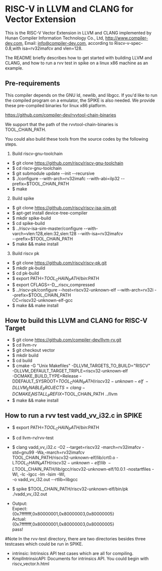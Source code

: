 # RISC-V in LLVM and CLANG for Vector Extension
This is the RISC-V Vector Extension in LLVM and CLANG implemented by Hunan Compiler Information Technology Co., Ltd,
http://www.compiler-dev.com, Email: <info@compiler-dev.com>, according to Riscv-v-spec-0.8,with isa=rv32imafcv and vlen=128.

The README briefly describes how to get started with building LLVM and CLANG, and how to run
a rvv test in spike on a linux x86 machine as an example.

## Pre-requirements

This compiler depends on the GNU ld, newlib, and libgcc. If you'd like to run the compiled program on a
emulator, the SPIKE is also needed. We provide these pre-compiled binaries for linux x86 platform.

https://github.com/compiler-dev/rvvtool-chain-binaries

We support that the path of the rvvtool-chain-binaries is TOOL_CHAIN_PATH.

You could also build these tools from the source codes by the following steps.

1. Build riscv-gnu-toolchain
* $ git clone https://github.com/riscv/riscv-gnu-toolchain
* $ cd riscv-gnu-toolchain
* $ git submodule update --init --recursive
* $ ./configure --with-arch=rv32imafc --with-abi=ilp32 --prefix=$TOOL_CHAIN_PATH
* $ make 

2. Build spike
* $ git clone https://github.com/riscv/riscv-isa-sim.git
* $ apt-get install device-tree-compiler
* $ mkdir spike-build
* $ cd spike-build
* $ ../riscv-isa-sim-master/configure --with-varch=vlen:128,elen:32,slen:128 --with-isa=rv32imafcv \
	--prefix=$TOOL_CHAIN_PATH
* $ make && make install

3. Build riscv pk
* $ git clone https://github.com/riscv/riscv-pk.git
* $ mkdir pk-build
* $ cd pk-build
* $ export PATH=$TOOL_CHAIN_PATH/bin:$PATH
* $ export CFLAGS=-D__riscv_compressed
* $ ../riscv-pk/configure --host=riscv32-unknown-elf --with-arch=rv32i --prefix=$TOOL_CHAIN_PATH \
	CC=riscv32-unknown-elf-gcc
* $ make && make install
 
## How to build this LLVM and CLANG for RISC-V Target
* $ git clone https://github.com/compiler-dev/llvm-rv.git
* $ cd llvm-rv
* $ git checkout vector
* $ mkdir build 
* $ cd build
* $ cmake -G "Unix Makefiles" -DLLVM_TARGETS_TO_BUILD="RISCV" \
	-DLLVM_DEFAULT_TARGET_TRIPLE=riscv32-unknown-elf \
	-DCMAKE_BUILD_TYPE=Release -DDEFAULT_SYSROOT=$TOOL_CHAIN_PATH/riscv32-unknown-elf \
	-DLLVM_ENABLE_PROJECTS=clang -DCMAKE_INSTALL_PREFIX=$TOOL_CHAIN_PATH ../llvm
* $ make && make install

## How to run a rvv test vadd_vv_i32.c in SPIKE  
* $ export PATH=$TOOL_CHAIN_PATH/bin:$PATH  
* $ cd llvm-rv/rvv-test  
* $ clang vadd_vv_i32.c -O2 --target=riscv32 -march=rv32imafcv -std=gnu99 -Wa,-march=rv32imafcv \
	TOOL_CHAIN_PATH/riscv32-unknown-elf/lib/crt0.o -L$TOOL_CHAIN_PATH/riscv32-unknown-elf/lib \
	-L$TOOL_CHAIN_PATH/lib/gcc/riscv32-unknown-elf/10.0.1 -nostartfiles -Wl, -lc -lgcc -lm -lsim -Wl, \
	-o vadd_vv_i32.out --rtlib=libgcc  
* $ spike $TOOL_CHAIN_PATH/riscv32-unknown-elf/bin/pk ./vadd_vv_i32.out

* Output:  
	Expect:  
	{0x7fffffff,0x80000001,0x80000003,0x80000005}  
	Actual:  
	{0x7fffffff,0x80000001,0x80000003,0x80000005}  
	pass!  

#Note
In the rvv-test directory, there are two directories besides three testcases which could be run in SPIKE. 
* intrinsic: Intrinsics API test cases which are all for compiling.
* KmplIntrinsicAPI: Documents for intrinsics API. You could begin with riscv_vector.h.html	
